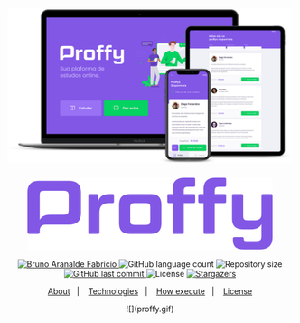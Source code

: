 <h1 align="center">
    <img alt="NextLevelWeek_Proffy" title="Proffy Project" src=".github/proffy.png"/>
</h1>

<p align="center">
  <img alt="Proffy" src="./.github/logo.png"/>
</p>

<p align="center">	
   <a href="https://www.linkedin.com/in/bruno-fabricio-87204b78/">
      <img alt="Bruno Aranalde Fabricio" src="https://img.shields.io/badge/-BrunoFabricio-8257E5?style=flat&logo=Linkedin&logoColor=white" />
   </a>
   <img alt="GitHub language count" src="https://img.shields.io/github/languages/count/Brunoafabricio/NLW-02-Proffy?color=774DD6?style=flat-square">
  <img alt="Repository size" src="https://img.shields.io/github/repo-size/Brunoafabricio/NLW-02-Proffy?color=774DD6">

  <a href="https://github.com/brunoafabricio/NLW-02-Proffy/commits/master">
    <img alt="GitHub last commit" src="https://img.shields.io/github/last-commit/brunoafabricio/NLW-02-Proffy?color=774DD6">
  </a> 
  <img alt="License" src="https://img.shields.io/badge/license-MIT-8257E5">
  <a href="https://github.com/brunoafabricio/NLW-02-Proffy/stargazers">
    <img alt="Stargazers" src="https://img.shields.io/github/stars/brunoafabricio/NLW-02-Proffy?color=8257E5&logo=github">
  </a>
</p>

<p align="center">
  <a href="#bookmark-sobre">About</a>&nbsp;&nbsp;&nbsp;|&nbsp;&nbsp;&nbsp;
  <a href="#rocket-tecnologias">Technologies</a>&nbsp;&nbsp;&nbsp;|&nbsp;&nbsp;&nbsp;
  <a href="#boom-como-executar">How execute</a>&nbsp;&nbsp;&nbsp;|&nbsp;&nbsp;&nbsp;
  <a href="#memo-licença">License</a>
</p>

<p align="center">![](proffy.gif) </p>